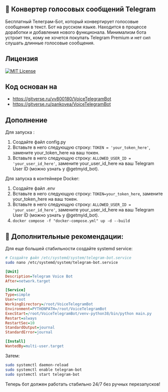 
## 🤖 Конвертер голосовых сообщений Telegram
Бесплатный Телеграм-Бот, который конвертирует голосовые сообщения в текст.
Бот на русском языке. Находится в процессе доработки и добавления нового функционала.
Минимализм бота устроит тех, кому не хочется покупать Telegram Premium и нет сил слушать длинные голосовые сообщения.

## Лицензия

[![MIT License](https://img.shields.io/badge/License-MIT-green.svg)](https://choosealicense.com/licenses/mit/)

## Код основан на

- https://gitverse.ru/vv800180/VoiceTelegramBot
- https://gitverse.ru/pankovea/VoiceTelegramBot

## Дополнение

Для запуска :
1. Создайте файл config.py
2. Вставьте в него следующую строку: ```TOKEN = 'your_token_here'```, замените your_token_here на ваш токен.
3. Вставьте в него следующую строку: ```ALLOWED_USER_ID = 'your_user_id_here'```, замените your_user_id_here на ваш Telegram User ID (можно узнать у @getmyid_bot).

Для запуска в контейнере Docker:
1. Создайте файл .env
2. Вставьте в него следующую строку: ```TOKEN=your_token_here```, замените your_token_here на ваш токен.
3. Вставьте в него следующую строку: ```ALLOWED_USER_ID = 'your_user_id_here'```, замените your_user_id_here на ваш Telegram User ID (можно узнать у @getmyid_bot).
4. ```docker compose -f "docker-compose.yml" up -d --build```

## 🚀 **Дополнительные рекомендации:**

Для еще большей стабильности создайте systemd service:

```bash
# Создайте файл /etc/systemd/system/telegram-bot.service
sudo nano /etc/systemd/system/telegram-bot.service
```

```ini
[Unit]
Description=Telegram Voice Bot
After=network.target

[Service]
Type=simple
User=root
WorkingDirectory=/root/VoiceTelegramBot
Environment=PYTHONPATH=/root/VoiceTelegramBot
ExecStart=/root/VoiceTelegramBot/venv-python38/bin/python main.py
Restart=always
RestartSec=10
StandardOutput=journal
StandardError=journal

[Install]
WantedBy=multi-user.target
```

Затем:
```bash
sudo systemctl daemon-reload
sudo systemctl enable telegram-bot
sudo systemctl start telegram-bot
```

Теперь бот должен работать стабильно 24/7 без ручных перезапусков!
